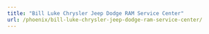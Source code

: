 ```yaml
---
title: "Bill Luke Chrysler Jeep Dodge RAM Service Center"
url: /phoenix/bill-luke-chrysler-jeep-dodge-ram-service-center/
---
```

